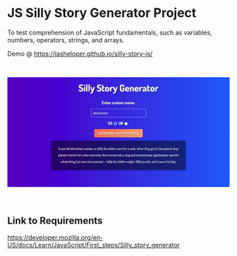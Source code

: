 # JS Silly Story Generator Project

To test comprehension of JavaScript fundamentals, such as variables, numbers, operators, strings, and arrays.

Demo @ https://jasheloper.github.io/silly-story-js/

<br>

![My Image](sillystorypreview2.png)


<br>

## Link to Requirements

https://developer.mozilla.org/en-US/docs/Learn/JavaScript/First_steps/Silly_story_generator

